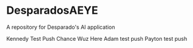 # DesparadosAEYE
A repository for Desparado's AI application

Kennedy Test Push
Chance Wuz Here
Adam test push
Payton test push